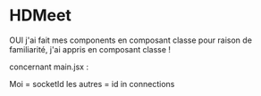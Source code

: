 # HDMeet

OUI j'ai fait mes components en composant classe pour raison de familiarité, j'ai appris en composant classe !


concernant main.jsx : 

Moi = socketId 
les autres = id in connections

